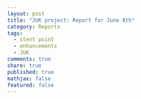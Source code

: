 ```yaml
---
layout: post
title: "JUK project: Report for June 8th"
category: Reports
tags: 
  - stent point
  - enhancements
  - JUK
comments: true
share: true
published: true
mathjax: false
featured: false
---
```

